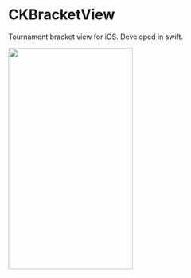 # CKBracketView
Tournament bracket view for iOS. Developed in swift.

<img src="https://github.com/Akhil-Ck/CKBracketView/blob/master/CKBracketView/bracketview.gif" width="250" height="445">
